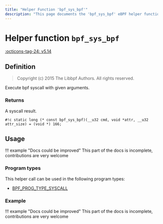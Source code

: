 ```yaml
---
title: "Helper Function 'bpf_sys_bpf'"
description: "This page documents the 'bpf_sys_bpf' eBPF helper function, including its definition, usage, program types that can use it, and examples."
---
```

# Helper function `bpf_sys_bpf`

<!-- [FEATURE_TAG](bpf_sys_bpf) -->
[:octicons-tag-24: v5.14](https://github.com/torvalds/linux/commit/79a7f8bdb159d9914b58740f3d31d602a6e4aca8)
<!-- [/FEATURE_TAG] -->

## Definition

> Copyright (c) 2015 The Libbpf Authors. All rights reserved.


<!-- [HELPER_FUNC_DEF] -->
Execute bpf syscall with given arguments.

### Returns

A syscall result.

`#!c static long (* const bpf_sys_bpf)(__u32 cmd, void *attr, __u32 attr_size) = (void *) 166;`
<!-- [/HELPER_FUNC_DEF] -->

## Usage

!!! example "Docs could be improved"
    This part of the docs is incomplete, contributions are very welcome

### Program types

This helper call can be used in the following program types:

<!-- DO NOT EDIT MANUALLY -->
<!-- [HELPER_FUNC_PROG_REF] -->
 * [BPF_PROG_TYPE_SYSCALL](../program-type/BPF_PROG_TYPE_SYSCALL.md)
<!-- [/HELPER_FUNC_PROG_REF] -->

### Example

!!! example "Docs could be improved"
    This part of the docs is incomplete, contributions are very welcome
